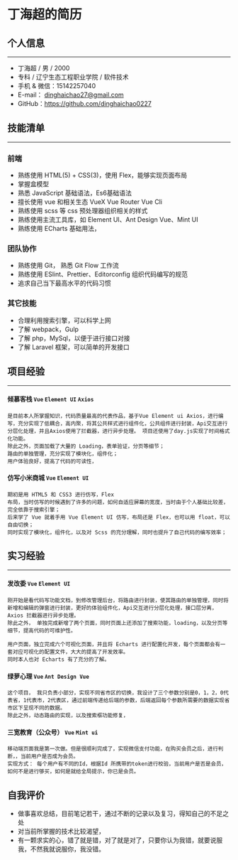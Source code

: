 # 丁海超的简历
## 个人信息
----
* 丁海超 / 男 / 2000
* 专科 / 辽宁生态工程职业学院 / 软件技术
* 手机 & 微信：15142257040
* E-mail： dinghaichao27@gmail.com
* GitHub：https://github.com/dinghaichao0227
## 技能清单
---
### 前端
* 熟练使用 HTML(5) + CSS(3)，使用 Flex，能够实现页面布局
* 掌握盒模型
* 熟悉 JavaScript 基础语法，Es6基础语法
* 擅长使用 vue 和相关生态 VueX Vue Router Vue Cli
* 熟练使用 scss 等 css 预处理器组织相关的样式
* 熟练使用主流工具库，如 Element UI、Ant Design Vue、Mint UI
* 熟练使用 ECharts 基础用法，
### 团队协作
* 熟练使用 Git， 熟悉 Git Flow 工作流
* 熟练使用 ESlint、Prettier、Editorconfig 组织代码编写的规范
* 追求自己当下最高水平的代码习惯
### 其它技能
* 合理利用搜索引擎，可以科学上网
* 了解 webpack，Gulp
* 了解 php，MySql，以便于进行接口对接
* 了解 Laravel 框架，可以简单的开发接口

## 项目经验
---
#### 倾慕客栈 `Vue` `Element UI` `Axios`
```
是目前本人所掌握知识，代码质量最高的代表作品，基于Vue Element ui Axios，进行编写，充分实现了低耦合，高内聚，将其公共样式进行组件化，公共组件进行封装，Api交互进行分层化处理，并且Axios使用了拦截器，进行异步处理。 项目还使用了day.js实现了时间格式化功能。
除此之外，页面加载了大量的 Loading，表单验证，分页等细节；
路由的单独管理，充分实现了模块化，组件化；
用户体验良好，提高了代码的可读性，
```


#### 仿写小米商城 `Vue` `Element UI`
```
期初是用 HTML5 和 CSS3 进行仿写，Flex
布局，当时仿写的时候遇到了许多的问题，如何自适应屏幕的宽度，当时由于个人基础比较差，完全依靠于搜索引擎；
后来学了 Vue 就着手用 Vue Element UI 仿写，布局还是 Flex，也可以用 float，可以自由切换；
同时实现了模块化，组件化，以及对 Scss 的充分理解，同时也提升了自己代码的编写效率；
```

## 实习经验
---
#### 发改委 `Vue` `Element UI`
```
刚开始是看代码写功能文档，到修改管理后台，将路由进行封装，使其路由的单独管理，同时将新增和编辑的弹窗进行封装，更好的体验组件化，Api交互进行分层化处理，接口层分离，Axios 拦截器进行异步处理。
除此之外， 单独完成新增了两个页面，同时页面上还添加了搜索功能，loading，以及分页等细节，提高代码的可维护性。

用户页面，独立完成六个可视化页面，并且将 Echarts 进行配置化开发，每个页面都会有一套对应可视化的配置文件，大大的提高了开发效率。
同时本人也对 Echarts 有了充分的了解。
```

#### 绿萝心理 `Vue`  `Ant Design Vue`
```
这个项目， 我只负责小部分，实现不同省市区的切换，我设计了三个参数分别是0，1，2，0代表省，1代表市，2代表区，通过前端传递给后端的参数，后端返回每个参数所需要的数据实现省市区下呈现不同的数据。
除此之外，动态路由的实现，以及搜索框功能修复，
```

#### 三宽教育（公众号） `Vue`  `Mint ui`
```
移动端页面我是第一次做。但是很顺利完成了，实现微信支付功能，在购买会员之后，进行判断，，当前用户是否成为会员。
实现方式： 每个用户有不同的Id，根据Id 所携带的token进行校验，当前用户是否是会员，如何不是进行够买，如何是就给全局提示，你已是会员。

```

## 自我评价
* 做事喜欢总结，目前笔记若干，通过不断的记录以及复习，得知自己的不足之处
* 对当前所掌握的技术比较渴望，
* 有一颗求实的心，错了就是错，对了就是对了，只要你认为我错，就要说服我，不然我就说服你，我没错。